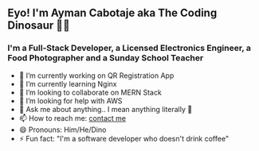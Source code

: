 ## Eyo! I'm Ayman Cabotaje aka The Coding Dinosaur 🦖🦕

### I'm a Full-Stack Developer, a Licensed Electronics Engineer, a Food Photographer and a Sunday School Teacher

- 🔭 I’m currently working on QR Registration App
- 🌱 I’m currently learning Nginx
- 👯 I’m looking to collaborate on MERN Stack
- 🤔 I’m looking for help with AWS
- 💬 Ask me about anything.. I mean anything literally 🤣
- 📫 How to reach me: [contact me](mailto:apcabotaje@gmail.com)
- 😄 Pronouns: Him/He/Dino
- ⚡ Fun fact: "I'm a software developer who doesn't drink coffee"

